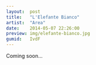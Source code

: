 ```yaml
---
layout:  post
title:   "L'Elefante Bianco"
artist:  "Area"
date:    2014-05-07 22:26:00
preview: img/elefante-bianco.jpg
gumid:   IvdF
---
```


Coming soon...

<!-- vim: set tw=79 spell spelllang=en: -->
